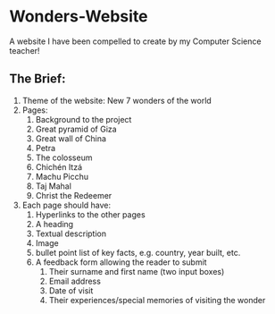 # Wonders-Website
A website I have been compelled to create by my Computer Science teacher!

## The Brief:
1. Theme of the website: New 7 wonders of the world
2. Pages:
    1. Background to the project
    2. Great pyramid of Giza
    3. Great wall of China
    4. Petra
    5. The colosseum
    6. Chichén Itzá
    7. Machu Picchu
    8. Taj Mahal
    9. Christ the Redeemer
3. Each page should have:
    1. Hyperlinks to the other pages
    2. A heading
    3. Textual description
    4. Image
    5. bullet point list of key facts, e.g. country, year built, etc.
    6. A feedback form allowing the reader to submit
        1. Their surname and first name (two input boxes)
        2. Email address
        3. Date of visit
        4. Their experiences/special memories of visiting the wonder
